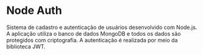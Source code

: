 # Node Auth
Sistema de cadastro e autenticação de usuários desenvolvido
com Node.js. A aplicação utiliza o banco de dados MongoDB
e todos os dados são protegidos com criptografia.
A autenticação é realizada por meio da biblioteca JWT.
